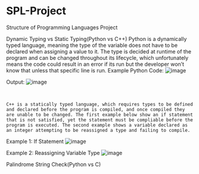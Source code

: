 # SPL-Project
Structure of Programming Languages Project

Dynamic Typing vs Static Typing(Python vs C++)
	Python is a dynamically typed language, meaning the type of the variable does not have to be declared when assigning a value to it. The type is decided at runtime of the program and can be changed throughout its lifecycle, which unfortunately means the code could result in an error if its run but the developer won’t know that unless that specific line is run. 
Example Python Code:
  ![image](https://user-images.githubusercontent.com/20974299/145721504-f0fb4928-1c99-498e-83fc-ffc382b1b35b.png)

Output:
 ![image](https://user-images.githubusercontent.com/20974299/145721507-70b20704-6633-4baf-b714-09ad23711c3a.png)

 

	C++ is a statically typed language, which requires types to be defined and declared before the program is compiled, and once compiled they are unable to be changed. The first example below show an if statement that is not satisfied, yet the statement must be compliable before the program is executed. The second example shows a variable declared as an integer attempting to be reassigned a type and failing to compile.
Example 1:  If Statement
 ![image](https://user-images.githubusercontent.com/20974299/145721515-683e2e53-f712-4247-95af-b20fe4f0e647.png)

Example 2: Reassigning Variable Type
 ![image](https://user-images.githubusercontent.com/20974299/145721518-f53d7703-937b-4f20-8857-c6666cc04ce2.png)

 
Palindrome String Check(Python vs C)


